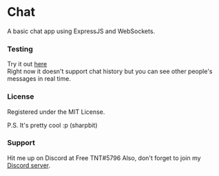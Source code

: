 # Chat
A basic chat app using ExpressJS and WebSockets.

### Testing
Try it out [here](https://freetnt.glitch.me/chat)    
Right now it doesn't support chat history but you can see other people's messages in real time.

### License
Registered under the MIT License.

P.S. It's pretty cool :p (sharpbit)

### Support
Hit me up on Discord at Free TNT#5796
Also, don't forget to join my [Discord server](https://discord.gg/tpZsXpw).
